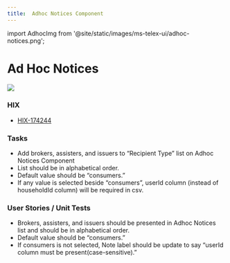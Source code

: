 ```yaml
---
title:  Adhoc Notices Component
---
```


import AdhocImg from '@site/static/images/ms-telex-ui/adhoc-notices.png';

# Ad Hoc Notices

<img src={AdhocImg} /> 

### HIX
- [HIX-174244](../HIX/HIX-174244)


### Tasks
- Add brokers, assisters, and issuers to “Recipient Type” list on Adhoc Notices Component
- List should be in alphabetical order.
- Default value should be “consumers.”
- If any value is selected beside “consumers”, userId column (instead of householdId column) will be required in csv.

### User Stories / Unit Tests
- Brokers, assisters, and issuers should be presented in Adhoc Notices list and should be in alphabetical order.
- Default value should be “consumers.”
- If consumers is not selected, Note label should be update to say “userId column must be present(case-sensitive).”



